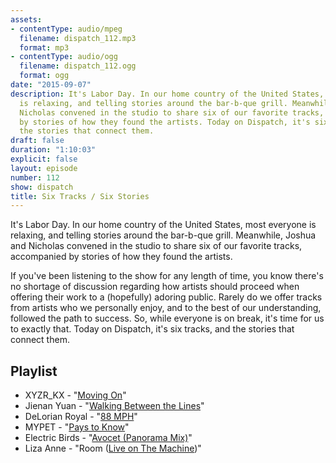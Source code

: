 ```yaml
---
assets:
- contentType: audio/mpeg
  filename: dispatch_112.mp3
  format: mp3
- contentType: audio/ogg
  filename: dispatch_112.ogg
  format: ogg
date: "2015-09-07"
description: It's Labor Day. In our home country of the United States, most everyone
  is relaxing, and telling stories around the bar-b-que grill. Meanwhile, Joshua and
  Nicholas convened in the studio to share six of our favorite tracks, accompanied
  by stories of how they found the artists. Today on Dispatch, it's six tracks, and
  the stories that connect them.
draft: false
duration: "1:10:03"
explicit: false
layout: episode
number: 112
show: dispatch
title: Six Tracks / Six Stories
---
```

It's Labor Day. In our home country of the United States, most everyone is relaxing, and telling stories around the bar-b-que grill. Meanwhile, Joshua and Nicholas convened in the studio to share six of our favorite tracks, accompanied by stories of how they found the artists.

If you've been listening to the show for any length of time, you know there's no shortage of discussion regarding how artists should proceed when offering their work to a (hopefully) adoring public. Rarely do we offer tracks from artists who we personally enjoy, and to the best of our understanding, followed the path to success. So, while everyone is on break, it's time for us to exactly that. Today on Dispatch, it's six tracks, and the stories that connect them.

## Playlist

* XYZR_KX - "[Moving On](http://xyzrkx.bandcamp.com/track/moving-on)"
* Jienan Yuan - "[Walking Between the Lines](https://itunes.apple.com/us/album/we-saw-everything/id291769313)"
* DeLorian Royal - "[88 MPH](http://delorianroyal.bandcamp.com/album/88-mph-single)"
* MYPET - "[Pays to Know](http://mypetmusic.bandcamp.com)"
* Electric Birds - "[Avocet (Panorama Mix)](http://www.discogs.com/artist/16338-Electric-Birds)"
* Liza Anne - "Room ([Live on The Machine](http://nicholaswyoung.com/donate))"
